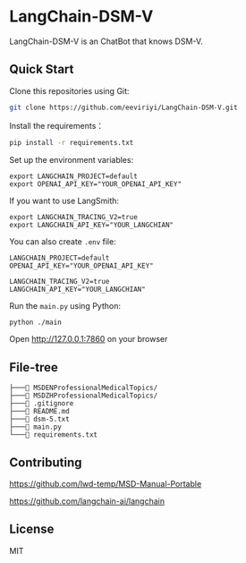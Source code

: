 # LangChain-DSM-V

LangChain-DSM-V is an ChatBot that knows DSM-V.

## Quick Start

Clone this repositories using Git:

```sh
git clone https://github.com/eeviriyi/LangChain-DSM-V.git
```

Install the requirements：

```sh
pip install -r requirements.txt
```

Set up the environment variables:

```
export LANGCHAIN_PROJECT=default
export OPENAI_API_KEY="YOUR_OPENAI_API_KEY"
```

If you want to use LangSmith:

```
export LANGCHAIN_TRACING_V2=true
export LANGCHAIN_API_KEY="YOUR_LANGCHIAN"
```

You can also create `.env` file:

```
LANGCHAIN_PROJECT=default
OPENAI_API_KEY="YOUR_OPENAI_API_KEY"

LANGCHAIN_TRACING_V2=true
LANGCHAIN_API_KEY="YOUR_LANGCHIAN"
```

Run the `main.py` using Python:

```sh
python ./main
```

Open http://127.0.0.1:7860 on your browser

## File-tree

```
├───📁 MSDENProfessionalMedicalTopics/
├───📁 MSDZHProfessionalMedicalTopics/
├───📄 .gitignore
├───📄 README.md
├───📄 dsm-5.txt
├───📄 main.py
└───📄 requirements.txt
```

## Contributing

https://github.com/lwd-temp/MSD-Manual-Portable

https://github.com/langchain-ai/langchain

## License

MIT
